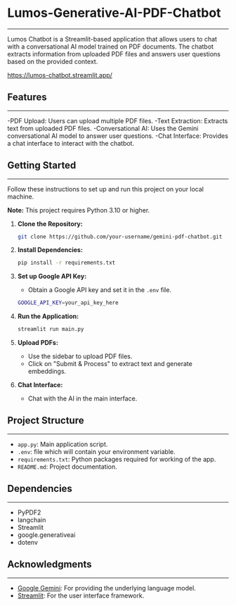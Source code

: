 # Lumos-Generative-AI-PDF-Chatbot
----------------------------
Lumos Chatbot is a Streamlit-based application that allows users to chat with a conversational AI model trained on PDF documents. The chatbot extracts information from uploaded PDF files and answers user questions based on the provided context.

https://lumos-chatbot.streamlit.app/

## Features
----------------------------
-PDF Upload: Users can upload multiple PDF files.
-Text Extraction: Extracts text from uploaded PDF files.
-Conversational AI: Uses the Gemini conversational AI model to answer user questions.
-Chat Interface: Provides a chat interface to interact with the chatbot.

## Getting Started
----------------------------
Follow these instructions to set up and run this project on your local machine.

   **Note:** This project requires Python 3.10 or higher.

1. **Clone the Repository:**

   ```bash
   git clone https://github.com/your-username/gemini-pdf-chatbot.git
   ```

2. **Install Dependencies:**

   ```bash
   pip install -r requirements.txt
   ```

3. **Set up Google API Key:**
   - Obtain a Google API key and set it in the `.env` file.

   ```bash
   GOOGLE_API_KEY=your_api_key_here
   ```

4. **Run the Application:**

   ```bash
   streamlit run main.py
   ```

5. **Upload PDFs:**
   - Use the sidebar to upload PDF files.
   - Click on "Submit & Process" to extract text and generate embeddings.

6. **Chat Interface:**
   - Chat with the AI in the main interface.

## Project Structure
----------------------------
- `app.py`: Main application script.
- `.env`: file which will contain your environment variable.
- `requirements.txt`: Python packages required for working of the app.
- `README.md`: Project documentation.

## Dependencies
----------------------------
- PyPDF2
- langchain
- Streamlit
- google.generativeai
- dotenv

## Acknowledgments
----------------------------
- [Google Gemini](https://ai.google.com/): For providing the underlying language model.
- [Streamlit](https://streamlit.io/): For the user interface framework.
